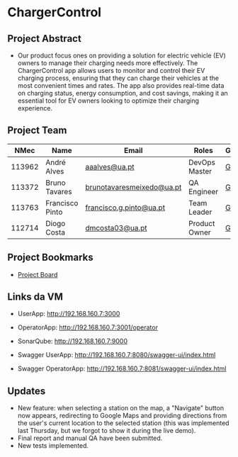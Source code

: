 # ChargerControl

## Project Abstract
- Our product focus ones on providing a solution for electric vehicle (EV) owners to manage their charging needs more effectively. The ChargerControl app allows users to monitor and control their EV charging process, ensuring that they can charge their vehicles at the most convenient times and rates. The app also provides real-time data on charging status, energy consumption, and cost savings, making it an essential tool for EV owners looking to optimize their charging experience.


## Project Team
| NMec   | Name            | Email                    | Roles            | GitHub       |
|--------|------------------|-------------------------|------------------|--------------|
| 113962 | André Alves     | aaalves@ua.pt            | DevOps Master    | [GitHub](https://github.com/Xxerd) |
| 113372 | Bruno Tavares   | brunotavaresmeixedo@ua.pt| QA Engineer      | [GitHub](https://github.com/brunotavaresz) |
| 113763 | Francisco Pinto | francisco.g.pinto@ua.pt  | Team Leader      | [GitHub](https://github.com/MinolePato) |
| 112714 | Diogo Costa     | dmcosta03@ua.pt          | Product Owner    | [GitHub](https://github.com/costinha03) |

## Project Bookmarks
- [Project Board](https://21tqs2425.atlassian.net/jira/software/projects/SCRUM/boards/1)


## Links da VM

- UserApp: http://192.168.160.7:3000

- OperatorApp: http://192.168.160.7:3001/operator
 
- SonarQube: http://192.168.160.7:9000

- Swagger UserApp: http://192.168.160.7:8080/swagger-ui/index.html

- Swagger OperatorApp: http://192.168.160.7:8081/swagger-ui/index.html

## Updates

- New feature: when selecting a station on the map, a "Navigate" button now appears, redirecting to Google Maps and providing directions from the user's current location to the selected station (this was implemented last Thursday, but we forgot to show it during the live demo).
- Final report and manual QA have been submitted.
- New tests implemented.
